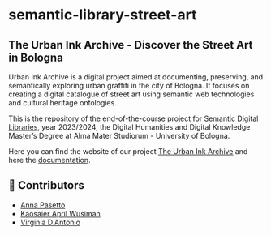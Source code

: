 # semantic-library-street-art
## The Urban Ink Archive - Discover the Street Art in Bologna
Urban Ink Archive is a digital project aimed at documenting, preserving, and semantically exploring urban graffiti in the city of Bologna. It focuses on creating a digital catalogue of street art using semantic web technologies and cultural heritage ontologies.

This is the repository of the end-of-the-course project for [Semantic Digital Libraries](https://www.unibo.it/en/study/course-units-transferable-skills-moocs/course-unit-catalogue/course-unit/2023/424786), year 2023/2024, the Digital Humanities and Digital Knowledge Master’s Degree at Alma Mater Studiorum - University of Bologna.

Here you can find the website of our project [The Urban Ink Archive](https://streetart-bo-project.github.io/semantic-library-street-art/) and here the [documentation]().

## 👥 Contributors
- [Anna Pasetto](https://github.com/annapasetto0)
- [Kaosaier April Wusiman](https://github.com/aprilwusiman)
- [Virginia D'Antonio](https://github.com/VirginiaDa00)

